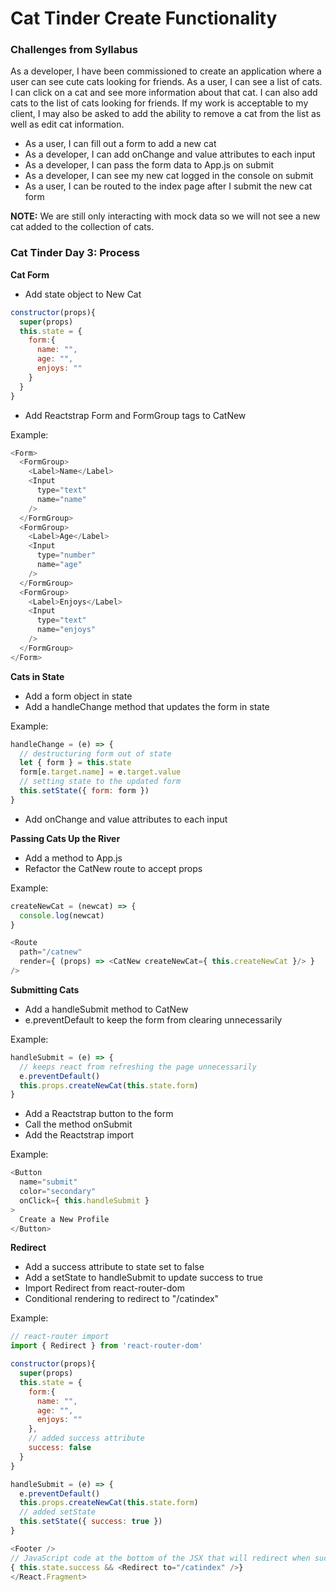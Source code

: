 # Cat Tinder Create Functionality

### Challenges from Syllabus
As a developer, I have been commissioned to create an application where a user can see cute cats looking for friends. As a user, I can see a list of cats. I can click on a cat and see more information about that cat. I can also add cats to the list of cats looking for friends. If my work is acceptable to my client, I may also be asked to add the ability to remove a cat from the list as well as edit cat information.

- As a user, I can fill out a form to add a new cat
- As a developer, I can add onChange and value attributes to each input
- As a developer, I can pass the form data to App.js on submit
- As a developer, I can see my new cat logged in the console on submit
- As a user, I can be routed to the index page after I submit the new cat form

**NOTE:** We are still only interacting with mock data so we will not see a new cat added to the collection of cats.


### Cat Tinder Day 3: Process

**Cat Form**
- Add state object to New Cat

```javascript
constructor(props){
  super(props)
  this.state = {
    form:{
      name: "",
      age: "",
      enjoys: ""
    }
  }
}
```

- Add Reactstrap Form and FormGroup tags to CatNew

Example:
```javascript
<Form>
  <FormGroup>
    <Label>Name</Label>
    <Input
      type="text"
      name="name"
    />
  </FormGroup>
  <FormGroup>
    <Label>Age</Label>
    <Input
      type="number"
      name="age"
    />
  </FormGroup>
  <FormGroup>
    <Label>Enjoys</Label>
    <Input
      type="text"
      name="enjoys"
    />
  </FormGroup>
</Form>
```

**Cats in State**
- Add a form object in state
- Add a handleChange method that updates the form in state

Example:
```javascript
handleChange = (e) => {
  // destructuring form out of state
  let { form } = this.state
  form[e.target.name] = e.target.value
  // setting state to the updated form
  this.setState({ form: form })
}
```

- Add onChange and value attributes to each input

**Passing Cats Up the River**
- Add a method to App.js
- Refactor the CatNew route to accept props

Example:
```javascript
createNewCat = (newcat) => {
  console.log(newcat)
}

<Route
  path="/catnew"
  render={ (props) => <CatNew createNewCat={ this.createNewCat }/> }
/>
```

**Submitting Cats**
- Add a handleSubmit method to CatNew
- e.preventDefault to keep the form from clearing unnecessarily

Example:
```javascript
handleSubmit = (e) => {
  // keeps react from refreshing the page unnecessarily
  e.preventDefault()
  this.props.createNewCat(this.state.form)
}
```

- Add a Reactstrap button to the form
- Call the method onSubmit
- Add the Reactstrap import

Example:
```javascript
<Button
  name="submit"
  color="secondary"
  onClick={ this.handleSubmit }
>
  Create a New Profile
</Button>
```

**Redirect**
- Add a success attribute to state set to false
- Add a setState to handleSubmit to update success to true
- Import Redirect from react-router-dom
- Conditional rendering to redirect to "/catindex"

Example:
```javascript
// react-router import
import { Redirect } from 'react-router-dom'

constructor(props){
  super(props)
  this.state = {
    form:{
      name: "",
      age: "",
      enjoys: ""
    },
    // added success attribute
    success: false
  }
}

handleSubmit = (e) => {
  e.preventDefault()
  this.props.createNewCat(this.state.form)
  // added setState
  this.setState({ success: true })
}

<Footer />
// JavaScript code at the bottom of the JSX that will redirect when success is true
{ this.state.success && <Redirect to="/catindex" />}
</React.Fragment>
```
